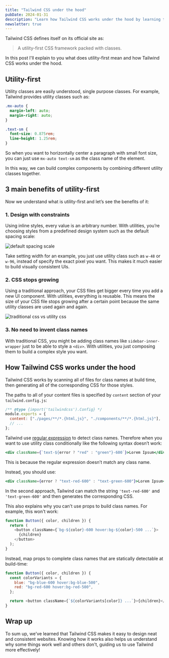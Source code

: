 ```yaml
---
title: "Tailwind CSS under the hood"
pubDate: 2024-01-31
description: "Learn how Tailwind CSS works under the hood by learning the concept of utility-first and how it extracts the class names from files."
newsletter: true
---
```


Tailwind CSS defines itself on its official site as:

> A utility-first CSS framework packed with classes.

In this post I'll explain to you what does utility-first mean and how Tailwind CSS works under the hood.

## Utility-first

Utility classes are easily understood, single purpose classes. For example, Tailwind provides utility classes such as:

```css
.mx-auto {
  margin-left: auto;
  margin-right: auto;
}
```

```css
.text-sm {
  font-size: 0.875rem;
  line-height: 1.25rem;
}
```

So when you want to horizontally center a paragraph with small font size, you can just use `mx-auto text-sm` as the class name of the element.

In this way, we can build complex components by combining different utility classes together.

## 3 main benefits of utility-first

Now we understand what is utility-first and let’s see the benefits of it:

### 1. Design with constraints

Using inline styles, every value is an arbitrary number. With utilities, you’re choosing styles from a predefined design system such as the default spacing scale:

![default spacing scale](/images/default_spacing_scale.png)

Take setting width for an example, you just use utility class such as `w-48` or `w-96`, instead of specify the exact pixel you want. This makes it much easier to build visually consistent UIs.

### 2. CSS stops growing

Using a traditional approach, your CSS files get bigger every time you add a new UI component. With utilities, everything is reusable. This means the size of your CSS file stops growing after a certain point because the same utility classes are used again and again.

![traditional css vs utility css](/images/traditional_css_vs_utility_css.png)

### 3. No need to invent class names

With traditional CSS, you might be adding class names like `sidebar-inner-wrapper` just to be able to style a `<div>`. With utilities, you just composing them to build a complex style you want.

## How Tailwind CSS works under the hood

Tailwind CSS works by scanning all of files for class names at build time, then generating all of the corresponding CSS for those styles.

The paths to all of your content files is specified by `content` section of your `tailwind.config.js`:

```jsx
/** @type {import('tailwindcss').Config} */
module.exports = {
  content: ["./pages/**/*.{html,js}", "./components/**/*.{html,js}"],
  // ...
};
```

Tailwind use [regular expression](https://developer.mozilla.org/en-US/docs/Web/JavaScript/Guide/Regular_expressions) to detect class names. Therefore when you want to use utility class conditionally like the following syntax doesn’t work:

```jsx
<div className={`text-${error ? "red" : "green"}-600`}>Lorem Ipsum</div>
```

This is because the regular expression doesn’t match any class name.

Instead, you should use:

```jsx
<div className={error ? "text-red-600" : "text-green-600"}>Lorem Ipsum</div>
```

In the second approach, Tailwind can match the string `'text-red-600'` and `'text-green-600'` and then generates the corresponding CSS.

This also explains why you can't use props to build class names. For example, this won't work:

```javascript
function Button({ color, children }) {
  return (
    <button className={`bg-${color}-600 hover:bg-${color}-500 ...`}>
      {children}
    </button>
  );
}
```

Instead, map props to complete class names that are statically detectable at build-time:

```javascript
function Button({ color, children }) {
  const colorVariants = {
    blue: "bg-blue-600 hover:bg-blue-500",
    red: "bg-red-600 hover:bg-red-500",
  };

  return <button className={`${colorVariants[color]} ...`}>{children}</button>;
}
```

## Wrap up

To sum up, we've learned that Tailwind CSS makes it easy to design neat and consistent websites. Knowing how it works also helps us understand why some things work well and others don't, guiding us to use Tailwind more effectively!
